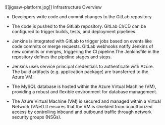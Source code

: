 
![[jigsaw-platform.jpg]]
Infrastructure Overview

- Developers write code and commit changes to the GitLab repository.

- The code is pushed to the GitLab repository. GitLab CI/CD can be configured to trigger builds, tests, and deployment pipelines.

- Jenkins is integrated with GitLab to trigger jobs based on events like code commits or merge requests. GitLab webhooks notify Jenkins of new commits or merges, triggering the CI pipeline.The Jenkinsfile in the repository defines the pipeline stages and steps.

- Jenkins uses service principal credentials to authenticate with Azure. The build artifacts (e.g. application package) are transferred to the Azure VM.

- The MySQL database is hosted within the Azure Virtual Machine (VM), providing a robust and flexible environment for database management.

- The Azure Virtual Machine (VM) is secured and managed within a Virtual Network (VNet).It ensures that the VM is shielded from unauthorized access by controlling inbound and outbound traffic through network security groups (NSGs).

